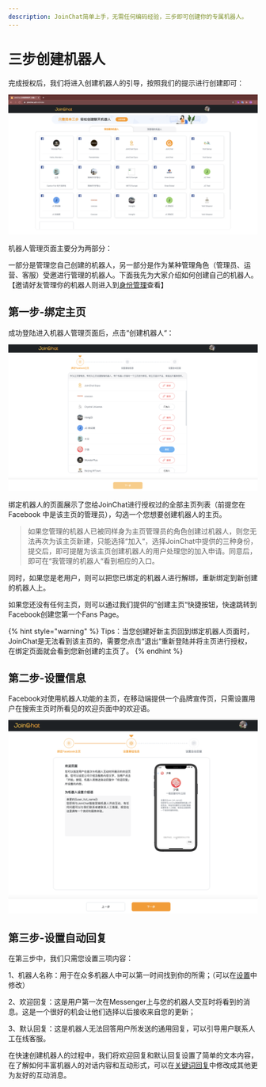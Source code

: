 ```yaml
---
description: JoinChat简单上手，无需任何编码经验，三步即可创建你的专属机器人。
---
```


# 三步创建机器人

完成授权后，我们将进入创建机器人的引导，按照我们的提示进行创建即可：

![&#x673A;&#x5668;&#x4EBA;&#x7BA1;&#x7406;&#x9875;&#x9762;](../.gitbook/assets/image%20%28168%29.png)

机器人管理页面主要分为两部分：

一部分是管理您自己创建的机器人，另一部分是作为某种管理角色（管理员、运营、客服）受邀进行管理的机器人。下面我先为大家介绍如何创建自己的机器人。【邀请好友管理你的机器人则进入到[身份管理](../she-zhi/ji-chu-she-zhi/shen-fen-guan-li.md)查看】

## 第一步-绑定主页

成功登陆进入机器人管理页面后，点击“创建机器人“：

![&#x9009;&#x62E9;&#x521B;&#x5EFA;&#x673A;&#x5668;&#x4EBA;&#x7684;&#x4E3B;&#x9875;](../.gitbook/assets/image%20%28172%29.png)

绑定机器人的页面展示了您给JoinChat进行授权过的全部主页列表（前提您在Facebook 中是该主页的管理员），勾选一个您想要创建机器人的主页。

> 如果您管理的机器人已被同样身为主页管理员的角色创建过机器人，则您无法再次为该主页新建，只能选择“加入“，选择JoinChat中提供的三种身份，提交后，即可提醒为该主页创建机器人的用户处理您的加入申请。同意后，即可在“我管理的机器人“看到相应的入口。

同时，如果您是老用户，则可以把您已绑定的机器人进行解绑，重新绑定到新创建的机器人上。

如果您还没有任何主页，则可以通过我们提供的“创建主页“快捷按钮，快速跳转到Facebook创建您第一个Fans Page。

{% hint style="warning" %}
Tips：当您创建好新主页回到绑定机器人页面时，JoinChat是无法看到该主页的，需要您点击“退出“重新登陆并将主页进行授权，在绑定页面就会看到您新创建的主页了。
{% endhint %}

## 第二步-设置信息

Facebook对使用机器人功能的主页，在移动端提供一个品牌宣传页，只需设置用户在搜索主页时所看见的欢迎页面中的欢迎语。

![&#x8BBE;&#x7F6E;&#x6B22;&#x8FCE;&#x8BED;](../.gitbook/assets/image%20%28173%29.png)

## 第三步-设置自动回复

在第三步中，我们只需您设置三项内容：

1、机器人名称：用于在众多机器人中可以第一时间找到你的所需；（可以在[设置](../she-zhi/ji-chu-she-zhi/)中修改）

2、欢迎回复：这是用户第一次在Messenger上与您的机器人交互时将看到的消息。这是一个很好的机会让他们选择以后接收来自您的更新；

3、默认回复：这是机器人无法回答用户所发送的通用回复，可以引导用户联系人工在线客服。

在快速创建机器人的过程中，我们将欢迎回复和默认回复设置了简单的文本内容，在了解如何丰富机器人的对话内容和互动形式，可以在[关键词回复](../general-function/ai-hui-fu.md)中修改成其他更为友好的互动消息。

